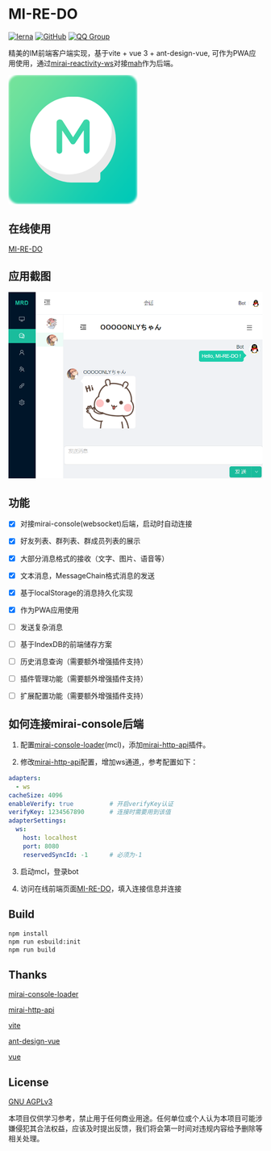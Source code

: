 # MI-RE-DO
[![lerna](https://img.shields.io/badge/maintained%20with-lerna-cc00ff.svg)](https://lerna.js.org/)
[![GitHub](https://img.shields.io/github/license/only52607/mi-re-do)](https://github.com/only52607/mi-re-do)
[![QQ Group](https://img.shields.io/badge/QQ%20Group-120408574-12B7F5?logo=tencent-qq)](https://jq.qq.com/?_wv=1027&k=6ab9dMlS)

精美的IM前端客户端实现，基于vite + vue 3 + ant-design-vue, 可作为PWA应用使用，通过[mirai-reactivity-ws](https://github.com/only52607/mirai-reactivity-ws)对接[mah](https://github.com/project-mirai/mirai-api-http)作为后端。

![logo](./assets/logo.png)

## 在线使用

[MI-RE-DO](https://only52607.github.io/mi-re-do/)

## 应用截图

![logo](./assets/snapshot1.png)

## 功能

- [x] 对接mirai-console(websocket)后端，启动时自动连接
- [x] 好友列表、群列表、群成员列表的展示
- [x] 大部分消息格式的接收（文字、图片、语音等）
- [x] 文本消息，MessageChain格式消息的发送
- [x] 基于localStorage的消息持久化实现
- [x] 作为PWA应用使用
- [ ] 发送复杂消息
- [ ] 基于IndexDB的前端储存方案
- [ ] 历史消息查询（需要额外增强插件支持）
- [ ] 插件管理功能（需要额外增强插件支持）
- [ ] 扩展配置功能（需要额外增强插件支持）



## 如何连接mirai-console后端

1. 配置[mirai-console-loader](https://github.com/iTXTech/mirai-console-loader)(mcl)，添加[mirai-http-api](https://github.com/project-mirai/mirai-api-http)插件。

2. 修改[mirai-http-api](https://github.com/project-mirai/mirai-api-http)配置，增加ws通道,，参考配置如下：
```yaml
adapters:
  - ws
cacheSize: 4096
enableVerify: true          # 开启verifyKey认证
verifyKey: 1234567890       # 连接时需要用到该值
adapterSettings:
  ws:
    host: localhost
    port: 8080
    reservedSyncId: -1      # 必须为-1
```
3. 启动mcl，登录bot

4. 访问在线前端页面[MI-RE-DO](https://only52607.github.io/mi-re-do/)，填入连接信息并连接

## Build

```
npm install
npm run esbuild:init
npm run build
```



## Thanks

[mirai-console-loader](https://github.com/iTXTech/mirai-console-loader)

[mirai-http-api](https://github.com/project-mirai/mirai-api-http)

[vite](https://github.com/vitejs/vite)

[ant-design-vue](https://github.com/vueComponent/ant-design-vue)

[vue](https://github.com/vuejs/vue)

## License
[GNU AGPLv3](https://choosealicense.com/licenses/agpl-3.0/)

本项目仅供学习参考，禁止用于任何商业用途。任何单位或个人认为本项目可能涉嫌侵犯其合法权益，应该及时提出反馈，我们将会第一时间对违规内容给予删除等相关处理。